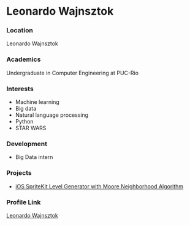 # Leonardo Wajnsztok

### Location

Leonardo Wajnsztok

### Academics

Undergraduate in Computer Engineering at PUC-Rio

### Interests

- Machine learning
- Big data
- Natural language processing
- Python
- STAR WARS

### Development

- Big Data intern

### Projects

- [iOS SpriteKit Level Generator with Moore Neighborhood Algorithm](https://github.com/leotok/spritekit-level-generator-moore-neighborhood) 

### Profile Link

[Leonardo Wajnsztok](https://github.com/leotok)
